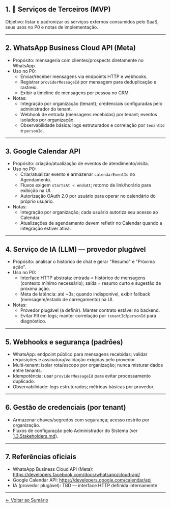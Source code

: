 ## 1. 🔌 Serviços de Terceiros (MVP)
Objetivo: listar e padronizar os serviços externos consumidos pelo SaaS, seus usos no P0 e notas de implementação.

---

## 2. WhatsApp Business Cloud API (Meta)
- Propósito: mensageria com clientes/prospects diretamente no WhatsApp.
- Uso no P0:
  - Enviar/receber mensagens via endpoints HTTP e webhooks.
  - Registrar `providerMessageId` por mensagem para deduplicação e rastreio.
  - Exibir a timeline de mensagens por pessoa no CRM.
- Notas:
  - Integração por organização (tenant); credenciais configuradas pelo administrador do tenant.
  - Webhook de entrada (mensagens recebidas) por tenant; eventos isolados por organização.
  - Observabilidade básica: logs estruturados e correlação por `tenantId` e `personId`.

---

## 3. Google Calendar API
- Propósito: criação/atualização de eventos de atendimento/visita.
- Uso no P0:
  - Criar/atualizar evento e armazenar `calendarEventId` no Agendamento.
  - Fluxos exigem `startsAt < endsAt`; retorno de link/horário para exibição na UI.
  - Autorização OAuth 2.0 por usuário para operar no calendário do próprio usuário.
- Notas:
  - Integração por organização; cada usuário autoriza seu acesso ao Calendar.
  - Atualizações de agendamento devem refletir no Calendar quando a integração estiver ativa.

---

## 4. Serviço de IA (LLM) — provedor plugável
- Propósito: analisar o histórico de chat e gerar "Resumo" e "Próxima ação".
- Uso no P0:
  - Interface HTTP abstrata: entrada = histórico de mensagens (contexto mínimo necessário); saída = resumo curto e sugestão de próxima ação.
  - Meta de latência: até ~3s; quando indisponível, exibir fallback (mensagem/estado de carregamento) na UI.
- Notas:
  - Provedor plugável (a definir). Manter contrato estável no backend.
  - Evitar PII em logs; manter correlação por `tenantId`/`personId` para diagnóstico.

---

## 5. Webhooks e segurança (padrões)
- WhatsApp: endpoint público para mensagens recebidas; validar requisições e assinatura/validação exigidas pelo provedor.
- Multi-tenant: isolar rota/escopo por organização; nunca misturar dados entre tenants.
- Idempotência: usar `providerMessageId` para evitar processamento duplicado.
- Observabilidade: logs estruturados; métricas básicas por provedor.

---

## 6. Gestão de credenciais (por tenant)
- Armazenar chaves/segredos com segurança; acesso restrito por organização.
- Fluxos de configuração pelo Administrador do Sistema (ver [1.3.Stakeholders.md](1.3.Stakeholders.md)).

---

## 7. Referências oficiais
- WhatsApp Business Cloud API (Meta): https://developers.facebook.com/docs/whatsapp/cloud-api/
- Google Calendar API: https://developers.google.com/calendar/api
- IA (provedor plugável): TBD — interface HTTP definida internamente

---

[← Voltar ao Sumário](0.0.SUMMARY.md)
